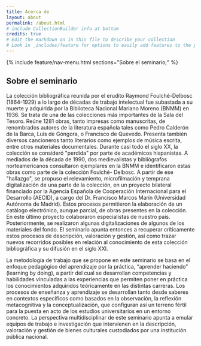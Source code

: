 ```yaml
---
title: Acerca de
layout: about
permalink: /about.html
# include CollectionBuilder info at bottom
credits: true
# Edit the markdown on in this file to describe your collection
# Look in _includes/feature for options to easily add features to the page
---
```


<!-- {% include feature/jumbotron.html objectid="https://github.com/gabrielcalarco/cartas_busa/blob/main/objects/folleto.jpg" %}  -->

{% include feature/nav-menu.html sections="Sobre el seminario;" %}

## Sobre el seminario

<p class="prosa">La colección bibliográfica reunida por el erudito Raymond Foulché-Delbosc (1864-1929) a lo largo de
décadas de trabajo intelectual fue subastada a su muerte y adquirida por la Biblioteca Nacional Mariano
Moreno (BNMM) en 1936. Se trata de una de las colecciones más importantes de la Sala del Tesoro.
Reúne 1281 obras, tanto impresas como manuscritas, de renombrados autores de la literatura española
tales como Pedro Calderón de la Barca, Luis de Góngora, o Francisco de Quevedo. Presenta también
diversos cancioneros tanto literarios como ejemplos de música escrita, entre otros materiales
documentales. Durante casi todo el siglo XX, la colección se consideró "perdida" por parte de académicos
hispanistas. A mediados de la década de 1990, dos medievalistas y bibliógrafos norteamericanos
consultaron ejemplares en la BNMM e identificaron estas obras como parte de la colección Foulché-
Delbosc. A partir de ese "hallazgo", se propuso el relevamiento, microfilmación y temprana
digitalización de una parte de la colección, en un proyecto bilateral financiado por la Agencia Española
de Cooperación Internacional para el Desarrollo (AECID), a cargo del Dr. Francisco Marcos Marín
(Universidad Autónoma de Madrid). Estos procesos permitieron la elaboración de un catálogo
electrónico, aunque parcial, de obras presentes en la colección. En este último proyecto colaboraron
especialistas de nuestro país. Posteriormente, se realizaron algunas digitalizaciones de algunos de los
materiales del fondo. El seminario apunta entonces a recuperar críticamente estos procesos de
descripción, valoración y gestión, así como trazar nuevos recorridos posibles en relación al conocimiento
de esta colección bibliográfica y su difusión en el siglo XXI.</p>
<p class="prosa">La metodología de trabajo que se propone en este seminario se basa en el enfoque pedagógico del
aprendizaje por la práctica, “aprender haciendo” (learning by doing), a partir del cual se desarrollan
competencias y habilidades vinculadas a las experiencias que permiten poner en práctica los
conocimientos adquiridos teóricamente en las distintas carreras. Los procesos de enseñanza y aprendizaje
se desarrollan tanto desde saberes en contextos específicos como basados en la observación, la reflexión
metacognitiva y la conceptualización, que configuran así un terreno fértil para la puesta en acto de los
estudios universitarios en un entorno concreto. La perspectiva multidisciplinar de este seminario apunta
a emular equipos de trabajo e investigación que intervienen en la descripción, valoración y gestión de
bienes culturales custodiados por una institución pública nacional.</p>


